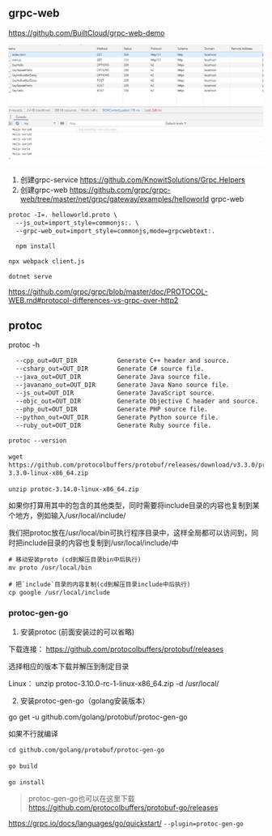 
## grpc-web
https://github.com/BuiltCloud/grpc-web-demo

![](../img/grpc-web-demo.png)

1. 创建grpc-service
https://github.com/KnowitSolutions/Grpc.Helpers
2. 创建grpc-web
https://github.com/grpc/grpc-web/tree/master/net/grpc/gateway/examples/helloworld
grpc-web
```
protoc -I=. helloworld.proto \
  --js_out=import_style=commonjs:. \
  --grpc-web_out=import_style=commonjs,mode=grpcwebtext:.
```
```
  npm install
```
```
npx webpack client.js
```
```
dotnet serve
```

https://github.com/grpc/grpc/blob/master/doc/PROTOCOL-WEB.md#protocol-differences-vs-grpc-over-http2

## protoc
protoc -h
```
  --cpp_out=OUT_DIR           Generate C++ header and source.
  --csharp_out=OUT_DIR        Generate C# source file.
  --java_out=OUT_DIR          Generate Java source file.
  --javanano_out=OUT_DIR      Generate Java Nano source file.
  --js_out=OUT_DIR            Generate JavaScript source.
  --objc_out=OUT_DIR          Generate Objective C header and source.
  --php_out=OUT_DIR           Generate PHP source file.
  --python_out=OUT_DIR        Generate Python source file.
  --ruby_out=OUT_DIR          Generate Ruby source file.
```

```
protoc --version

wget https://github.com/protocolbuffers/protobuf/releases/download/v3.3.0/protoc-3.3.0-linux-x86_64.zip

unzip protoc-3.14.0-linux-x86_64.zip
```

如果你打算用其中的包含的其他类型，同时需要将include目录的内容也复制到某个地方，例如输入/usr/local/include/

我们把protoc放在/usr/local/bin可执行程序目录中，这样全局都可以访问到，同时把include目录的内容也复制到/usr/local/include/中
```
# 移动安装proto (cd到解压目录bin中后执行)
mv proto /usr/local/bin

# 把`include`目录的内容复制(cd到解压目录include中后执行)
cp google /usr/local/include
```

### protoc-gen-go
1. 安装protoc (前面安装过的可以省略)

下载连接： https://github.com/protocolbuffers/protobuf/releases 

选择相应的版本下载并解压到制定目录

Linux： unzip protoc-3.10.0-rc-1-linux-x86_64.zip -d /usr/local/

2. 安装protoc-gen-go（golang安装版本）

go get -u github.com/golang/protobuf/protoc-gen-go

如果不行就编译
```
cd github.com/golang/protobuf/protoc-gen-go

go build

go install
```

> protoc-gen-go也可以在这里下载 https://github.com/protocolbuffers/protobuf-go/releases

https://grpc.io/docs/languages/go/quickstart/
`--plugin=protoc-gen-go`